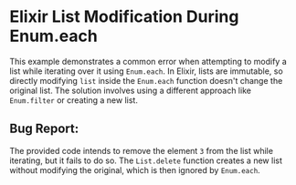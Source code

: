 # Elixir List Modification During Enum.each
This example demonstrates a common error when attempting to modify a list while iterating over it using `Enum.each`. In Elixir, lists are immutable, so directly modifying `list` inside the `Enum.each` function doesn't change the original list.  The solution involves using a different approach like `Enum.filter` or creating a new list.

## Bug Report:
The provided code intends to remove the element `3` from the list while iterating, but it fails to do so. The `List.delete` function creates a new list without modifying the original, which is then ignored by `Enum.each`.